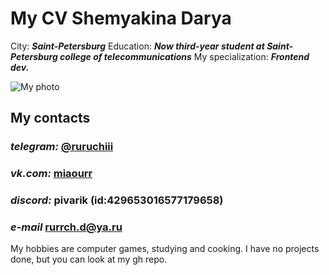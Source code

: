 # My CV Shemyakina Darya
City: ***Saint-Petersburg***
Education: ***Now third-year student at Saint-Petersburg college of telecommunications***
My specialization: ***Frontend dev.***

![My photo](https://sun9-51.userapi.com/impg/8mv1Z_Zq7fNoBkWHH3Rs8tZDKOgUZDS78mcXAw/6heSbf-af-0.jpg?size=2560x2560&quality=95&sign=9eab6e7eb1ca84e78fcf9f90349f3794&type=album)

## My contacts

### ***telegram:*** [@ruruchiii](https://t.me/ruruchiii)
### ***vk.com:*** [miaourr](https://vk.com/miaourr)
### ***discord:*** pivarik (id:429653016577179658)
### ***e-mail***  rurrch.d@ya.ru

My hobbies are computer games, studying and cooking. I have no projects done, but you can look at my gh repo.
